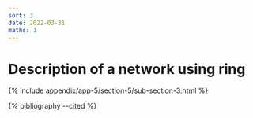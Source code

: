 ```yaml
---
sort: 3
date: 2022-03-31
maths: 1
---
```


# Description of a network using ring

{% include appendix/app-5/section-5/sub-section-3.html %}

{% bibliography --cited %}

